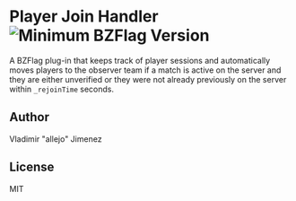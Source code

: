 # Player Join Handler ![Minimum BZFlag Version](https://img.shields.io/badge/BZFlag-v2.4.0+-blue.svg)

A BZFlag plug-in that keeps track of player sessions and automatically moves players to the observer team if a match is active on the server and they are either unverified or they were not already previously on the server within `_rejoinTime` seconds.

## Author

Vladimir "allejo" Jimenez

## License

MIT